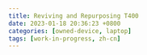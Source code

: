 ```yaml
---
title: Reviving and Repurposing T400
date: 2023-01-18 20:36:23 +0800
categories: [owned-device, laptop]
tags: [work-in-progress, zh-cn]
---
```

